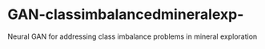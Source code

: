 # GAN-classimbalancedmineralexp-
Neural GAN for addressing class imbalance problems in mineral exploration
